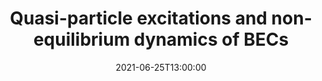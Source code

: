 ---
date: "2021-06-25T13:00:00"
speaker: "Clara Tanghe"
affiliation: "Ghent University"
title: "Quasi-particle excitations and non-equilibrium dynamics of BECs"
type: "lunchtalk"
abstract: false
---